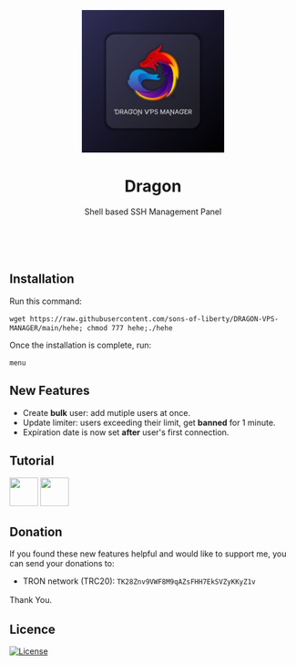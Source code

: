 <p align="center">
  <a href="https://github.com/sons-of-liberty/DRAGON-VPS-MANAGER" target="_blank" rel="noopener noreferrer">
    <picture>
      <img width=250px height=250px src="https://github.com/januda-ui/januda-ui/blob/main/icons/photo_2021-12-01_07-36-12.jpg?raw=true?raw=true" alt="logo">
    </picture>
  </a>
</p>

<h1 align="center"/>Dragon</h1>

<p align="center">
    Shell based SSH Management Panel
</p>ㅤ



ㅤ

## Installation

Run this command:

```
wget https://raw.githubusercontent.com/sons-of-liberty/DRAGON-VPS-MANAGER/main/hehe; chmod 777 hehe;./hehe

```
Once the installation is complete, run:
```
menu
```


## New Features

- Create **bulk** user: add mutiple users at once. 
- Update limiter: users exceeding their limit, get **banned** for 1 minute.
- Expiration date is now set **after** user's first connection.

  

## Tutorial

<P>
<div class="div1">
<span><a href="https://player.vimeo.com/video/652289751"><img src="https://user-images.githubusercontent.com/83800532/144345002-c3ec5251-f723-4a81-bcaa-ad4579562218.png" alt=""width="50"height="50"/></a></span>
<span><a href="[https://t.me/dragon_vps_manager/18](https://t.me/dragon_ssh)"><img src="https://user-images.githubusercontent.com/83800532/143560346-101a5bbb-53c6-4d1d-90c9-364c3355a6b7.png" alt=""width="50"height="50"/></a></span>
</div>
</P>
  

## Donation
If you found these new features helpful and would like to support me, you can send your donations to:
- TRON network (TRC20): `TK28Znv9VWF8M9qAZsFHH7EkSVZyKKyZ1v`

Thank You. 
ㅤ

## Licence

[![License](https://www.gnu.org/graphics/gplv3-127x51.png)](LICENSE)

